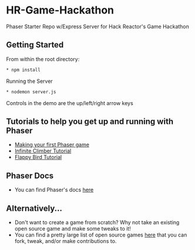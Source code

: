 # HR-Game-Hackathon
Phaser Starter Repo w/Express Server for Hack Reactor's Game Hackathon

## Getting Started

From within the root directory:
```sh
* npm install
```
Running the Server
```sh
* nodemon server.js
```
Controls in the demo are the up/left/right arrow keys

## Tutorials to help you get up and running with Phaser
* [Making your first Phaser game](http://phaser.io/tutorials/making-your-first-phaser-game)
* [Infinite Climber Tutorial](http://phaser.io/news/2015/09/infinite-climber-tutorial)
* [Flappy Bird Tutorial](http://blog.lessmilk.com/how-to-make-flappy-bird-in-html5-1/)

## Phaser Docs
* You can find Phaser's docs [here](http://phaser.io/docs)

## Alternatively...
* Don't want to create a game from scratch? Why not take an existing open source game and make some tweaks to it! 
* You can find a pretty large list of open source games [here](https://github.com/leereilly/games) that you can fork, tweak, and/or make contributions to.
